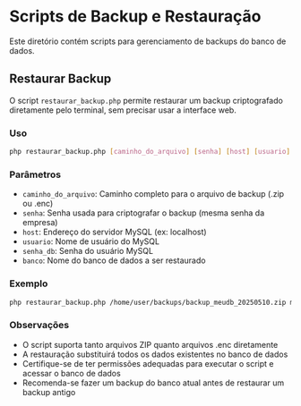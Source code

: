 # Scripts de Backup e Restauração

Este diretório contém scripts para gerenciamento de backups do banco de dados.

## Restaurar Backup

O script `restaurar_backup.php` permite restaurar um backup criptografado diretamente pelo terminal, sem precisar usar a interface web.

### Uso

```bash
php restaurar_backup.php [caminho_do_arquivo] [senha] [host] [usuario] [senha_db] [banco]
```

### Parâmetros

- `caminho_do_arquivo`: Caminho completo para o arquivo de backup (.zip ou .enc)
- `senha`: Senha usada para criptografar o backup (mesma senha da empresa)
- `host`: Endereço do servidor MySQL (ex: localhost)
- `usuario`: Nome de usuário do MySQL
- `senha_db`: Senha do usuário MySQL
- `banco`: Nome do banco de dados a ser restaurado

### Exemplo

```bash
php restaurar_backup.php /home/user/backups/backup_meudb_20250510.zip minhasenha123 localhost root senha123 meu_banco
```

### Observações

- O script suporta tanto arquivos ZIP quanto arquivos .enc diretamente
- A restauração substituirá todos os dados existentes no banco de dados
- Certifique-se de ter permissões adequadas para executar o script e acessar o banco de dados
- Recomenda-se fazer um backup do banco atual antes de restaurar um backup antigo
